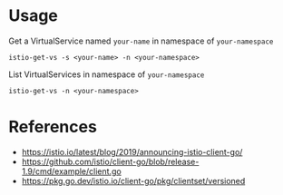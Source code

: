
# Usage

Get a VirtualService named `your-name` in namespace of `your-namespace`
```
istio-get-vs -s <your-name> -n <your-namespace>
```

List VirtualServices  in namespace of `your-namespace`
```
istio-get-vs -n <your-namespace>
```

# References
- https://istio.io/latest/blog/2019/announcing-istio-client-go/
- https://github.com/istio/client-go/blob/release-1.9/cmd/example/client.go
- https://pkg.go.dev/istio.io/client-go/pkg/clientset/versioned
